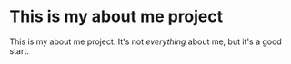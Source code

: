 # This is my about me project

This is my about me project. It's not *everything* about me, but it's a good start.
